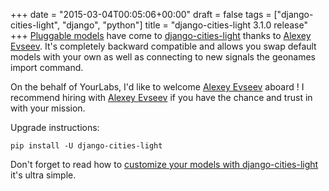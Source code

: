 +++
date = "2015-03-04T00:05:06+00:00"
draft = false
tags = ["django-cities-light", "django", "python"]
title = "django-cities-light 3.1.0 release"
+++
[Pluggable models](http://django-cities-light.readthedocs.org/en/stable-3.x.x/full.html#steps-to-customise-cities-light-models) have come to [django-cities-light](http://github.com/yourlabs/django-cities-light) thanks to [Alexey Evseev](https://github.com/st4lk). It's completely backward compatible and allows you swap default models with your own as well as connecting to new signals the geonames import command.

On the behalf of YourLabs, I'd like to welcome [Alexey Evseev](http://www.lexev.org/en/contacts/) aboard ! I recommend hiring with [Alexey Evseev](http://www.lexev.org/en/contacts/) if you have the chance and trust in with your mission.

Upgrade instructions:

    pip install -U django-cities-light
    
Don't forget to read how to [customize your models with django-cities-light](http://django-cities-light.readthedocs.org/en/stable-3.x.x/full.html#steps-to-customise-cities-light-models) it's ultra simple.